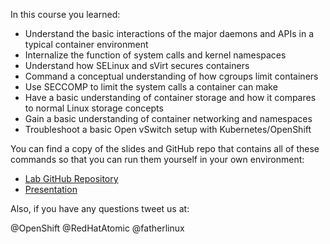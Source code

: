 In this course you learned:

- Understand the basic interactions of the major daemons and APIs in a typical container environment
- Internalize the function of system calls and kernel namespaces
- Understand how SELinux and sVirt secures containers
- Command a conceptual understanding of how cgroups limit containers
- Use SECCOMP to limit the system calls a container can make
- Have a basic understanding of container storage and how it compares to normal Linux storage concepts
- Gain a basic understanding of container networking and namespaces
- Troubleshoot a basic Open vSwitch setup with Kubernetes/OpenShift

You can find a copy of the slides and GitHub repo that contains all of these commands so that you can run them yourself in your own environment:

- [Lab GitHub Repository](https://github.com/openshift-labs/learn-katacoda)
- [Presentation](https://docs.google.com/presentation/d/1fC9cKR2-kFW5l-VEk0Z5_1vriYpROXOXM_5rhyVnBi4/edit#slide=id.g20639ff941_0_30)

Also, if you have any questions tweet us at:

@OpenShift @RedHatAtomic @fatherlinux
